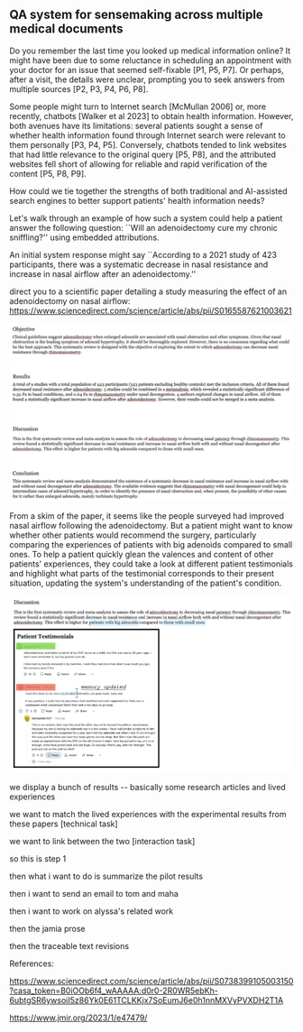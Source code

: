 ## QA system for sensemaking across multiple medical documents

Do you remember the last time you looked up medical information online? It might have been due to some reluctance in scheduling an appointment with your doctor for an issue that seemed self-fixable [P1, P5, P7]. Or perhaps, after a visit, the details were unclear, prompting you to seek answers from multiple sources [P2, P3, P4, P6, P8].

Some people might turn to Internet search [McMullan 2006] or, more recently, chatbots [Walker et al 2023] to obtain health information. However, both avenues have its limitations: several patients sought a sense of whether health information found through Internet search were relevant to them personally [P3, P4, P5]. Conversely, chatbots tended to link websites that had little relevance to the original query [P5, P8], and the attributed websites fell short of allowing for reliable and rapid verification of the content [P5, P8, P9].

How could we tie together the strengths of both traditional and AI-assisted search engines to better support patients' health information needs?

Let's walk through an example of how such a system could help a patient answer the following question: ``Will an adenoidectomy cure my chronic sniffling?'' using embedded attributions.

An initial system response might say ``According to a 2021 study of 423 participants, there was a systematic decrease in nasal resistance and increase in nasal airflow after an adenoidectomy.''

direct you to a scientific paper detailing a study measuring the effect of an adenoidectomy on nasal airflow: https://www.sciencedirect.com/science/article/abs/pii/S0165587621003621

![img of research paper](/paper-ref1.png)

From a skim of the paper, it seems like the people surveyed had improved nasal airflow following the adenoidectomy. But a patient might want to know whether other patients would recommend the surgery, particularly comparing the experiences of patients with big adenoids compared to small ones. To help a patient quickly glean the valences and content of other patients' experiences, they could take a look at different patient testimonials and highlight what parts of the testimonial corresponds to their present situation, updating the system's understanding of the patient's condition.

![img of research paper with highlight](/paper-memory.png)




we display a bunch of results -- basically some research articles and lived experiences

we want to match the lived experiences with the experimental results from these papers [technical task]

we want to link between the two [interaction task]

so this is step 1

then what i want to do is summarize the pilot results

then i want to send an email to tom and maha

then i want to work on alyssa's related work

then the jamia prose

then the traceable text revisions 

References:

https://www.sciencedirect.com/science/article/abs/pii/S0738399105003150?casa_token=B0iOOb6f4_wAAAAA:d0r0-2R0WR5ebKh-6ubtgSR6ywsoiI5z86Yk0E61TCLKKjx7SoEumJ6e0h1nnMXVyPVXDH2T1A

https://www.jmir.org/2023/1/e47479/